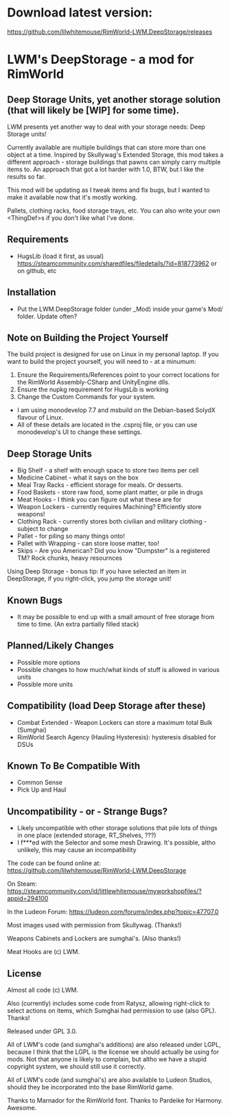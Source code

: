 # Download latest version:
https://github.com/lilwhitemouse/RimWorld-LWM.DeepStorage/releases

# LWM's DeepStorage - a mod for RimWorld

## Deep Storage Units, yet another storage solution (that will likely be [WIP] for some time).

LWM presents yet another way to deal with your storage needs:  Deep Storage units!

Currently available are multiple buildings that can store more than one object at a time.  Inspired by Skullywag's Extended Storage, this mod takes a different approach - storage buildings that pawns can simply carry multiple items to.  An approach that got a lot harder with 1.0, BTW, but I like the results so far.

This mod will be updating as I tweak items and fix bugs, but I wanted to make it available now that it's mostly working.

Pallets, clothing racks, food storage trays, etc.  You can also write your own &lt;ThingDef&gt;s if you don't like what I've done.

## Requirements
 * HugsLib (load it first, as usual) https://steamcommunity.com/sharedfiles/filedetails/?id=818773962 or on github, etc

## Installation
 * Put the LWM.DeepStorage folder (under _Mod) inside your game's Mod/ folder.  Update often?
 
## Note on Building the Project Yourself
The build project is designed for use on Linux in my personal laptop.  If you want to build the project yourself, you will need to - at a minumum:
 1. Ensure the Requirements/References point to your correct locations for the RimWorld Assembly-CSharp and UnityEngine dlls.
 2. Ensure the nupkg requirement for HugsLib is working
 3. Change the Custom Commands for your system.
 * I am using monodevelop 7.7 and msbuild on the Debian-based SolydX flavour of Linux.
 * All of these details are located in the .csproj file, or you can use monodevelop's UI to change these settings.

## Deep Storage Units
 * Big Shelf - a shelf with enough space to store two items per cell
 * Medicine Cabinet - what it says on the box
 * Meal Tray Racks - efficient storage for meals.  Or desserts.
 * Food Baskets - store raw food, some plant matter, or pile in drugs
 * Meat Hooks - I think you can figure out what these are for
 * Weapon Lockers - currently requires Machining? Efficiently store weapons!
 * Clothing Rack - currently stores both civilian and military clothing - subject to change
 * Pallet - for piling so many things onto!
 * Pallet with Wrapping - can store loose matter, too!
 * Skips - Are you American?  Did you know "Dumpster" is a registered TM?  Rock chunks, heavy resournces

Using Deep Storage - bonus tip:  If you have selected an item in DeepStorage, if you right-click, you jump the storage unit!

## Known Bugs
 * It may be possible to end up with a small amount of free storage from time to time.  (An extra partially filled stack)

## Planned/Likely Changes
 * Possible more options
 * Possible changes to how much/what kinds of stuff is allowed in various units
 * Possible more units

## Compatibility (load Deep Storage after these)
 * Combat Extended - Weapon Lockers can store a maximum total Bulk (Sumghai)
 * RimWorld Search Agency (Hauling Hysteresis): hysteresis disabled for DSUs

## Known To Be Compatible With
 * Common Sense
 * Pick Up and Haul

## Uncompatibility - or - Strange Bugs?
 * Likely uncompatible with other storage solutions that pile lots of things in one place (extended storage, RT_Shelves, ???)
 * I f***ed with the Selector and some mesh Drawing.  It's possible, altho unlikely, this may cause an incompatibility

The code can be found online at: https://github.com/lilwhitemouse/RimWorld-LWM.DeepStorage

On Steam: https://steamcommunity.com/id/littlewhitemouse/myworkshopfiles/?appid=294100

In the Ludeon Forum: https://ludeon.com/forums/index.php?topic=47707.0



Most images used with permission from Skullywag. (Thanks!)

Weapons Cabinets and Lockers are sumghai's. (Also thanks!)

Meat Hooks are (c) LWM.

## License
Almost all code (c) LWM.

Also (currently) includes some code from Ratysz, allowing right-click to select actions on items, which Sumghai had permission to use (also GPL).  Thanks!

Released under GPL 3.0.

All of LWM's code (and sumghai's additions) are also released under LGPL, because I think that the LGPL is the license we should actually be using for mods.  Not that anyone is likely to complain, but altho we have a stupid copyright system, we should still use it correctly.

All of LWM's code (and sumghai's) are also available to Ludeon Studios, should they be incorporated into the base RimWorld game.

Thanks to Marnador for the RimWorld font.  Thanks to Pardeike for Harmony.  Awesome.

